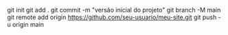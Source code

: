 git init
git add .
git commit -m "versão inicial do projeto"
git branch -M main
git remote add origin https://github.com/seu-usuario/meu-site.git
git push -u origin main
